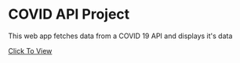 <html>
<body>
<h1>COVID API Project</h1>
<p>This web app fetches data from a COVID 19 API and displays it's data </p>
<a href=""> Click To View</a>

</body>
</html>
